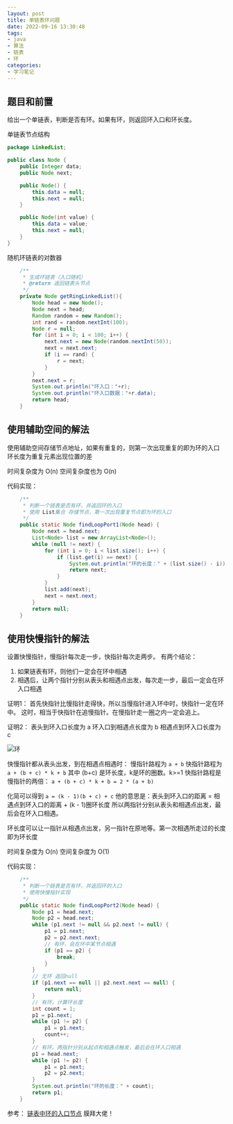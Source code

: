 ```yaml
---
layout: post
title: 单链表环问题
date: 2022-09-16 13:30:48
tags:
- java
- 算法
- 链表
- 环
categories:
- 学习笔记
---
```


## 题目和前置

给出一个单链表，判断是否有环。如果有环，则返回环入口和环长度。

单链表节点结构
~~~java
package LinkedList;

public class Node {
    public Integer data;
    public Node next;

    public Node() {
        this.data = null;
        this.next = null;
    }

    public Node(int value) {
        this.data = value;
        this.next = null;
    }
}
~~~

随机环链表的对数器
~~~java
    /**
     * 生成环链表（入口随机）
     * @return 返回链表头节点
     */
    private Node getRingLinkedList(){
        Node head = new Node();
        Node next = head;
        Random random = new Random();
        int rand = random.nextInt(100);
        Node r = null;
        for (int i = 0; i < 100; i++) {
            next.next = new Node(random.nextInt(50));
            next = next.next;
            if (i == rand) {
                r = next;
            }
        }
        next.next = r;
        System.out.println("环入口："+r);
        System.out.println("环入口数据："+r.data);
        return head;
    }
~~~

## 使用辅助空间的解法

使用辅助空间存储节点地址，如果有重复的，则第一次出现重复的即为环的入口
环长度为重复元素出现位置的差

时间复杂度为 O(n)
空间复杂度也为 O(n)

代码实现：
~~~java
    /**
     * 判断一个链表是否有环，并返回环的入口
     * 使用 List集合 存储节点，第一次出现重复节点即为环的入口
     */
    public static Node findLoopPort1(Node head) {
        Node next = head.next;
        List<Node> list = new ArrayList<Node>();
        while (null != next) {
            for (int i = 0; i < list.size(); i++) {
                if (list.get(i) == next) {
                    System.out.println("环的长度：" + (list.size() - i));
                    return next;
                }
            }
            list.add(next);
            next = next.next;
        }
        return null;
    }
~~~

## 使用快慢指针的解法

设置快慢指针，慢指针每次走一步，快指针每次走两步。
有两个结论：
1. 如果链表有环，则他们一定会在环中相遇
2. 相遇后，让两个指针分别从表头和相遇点出发，每次走一步，最后一定会在环入口相遇

证明1：
首先快指针比慢指针走得快，所以当慢指针进入环中时，快指针一定在环中。
这时，相当于快指针在追慢指针。在慢指针走一圈之内一定会追上。

证明2：
表头到环入口长度为 a
环入口到相遇点长度为 b
相遇点到环入口长度为 c

![环](https://cooooing.github.io/images/学习笔记/单链表环问题/环.png)

快慢指针都从表头出发，到在相遇点相遇时：
慢指针路程为 `a + b`
快指针路程为 `a + (b + c) * k + b` 其中 (b+c) 是环长度，k是环的圈数。k>=1
快指针路程是慢指针的两倍： `a + (b + c) * k + b = 2 * (a + b)`

化简可以得到 `a = (k - 1)(b + c) + c`
他的意思是：表头到环入口的距离 = 相遇点到环入口的距离 + (k - 1)圈环长度
所以两指针分别从表头和相遇点出发，最后会在环入口相遇。

环长度可以让一指针从相遇点出发，另一指针在原地等。第一次相遇所走过的长度即为环长度

时间复杂度为 O(n)
空间复杂度为 O(1)

代码实现：
~~~java
    /**
     * 判断一个链表是否有环，并返回环的入口
     * 使用快慢指针实现
     */
    public static Node findLoopPort2(Node head) {
        Node p1 = head.next;
        Node p2 = head.next;
        while (p1.next != null && p2.next != null) {
            p1 = p1.next;
            p2 = p2.next.next;
            // 有环，会在环中某节点相遇
            if (p1 == p2) {
                break;
            }
        }
        // 无环 返回null
        if (p1.next == null || p2.next.next == null) {
            return null;
        }
        // 有环，计算环长度
        int count = 1;
        p1 = p1.next;
        while (p1 != p2) {
            p1 = p1.next;
            count++;
        }
        // 有环，两指针分别从起点和相遇点触发，最后会在环入口相遇
        p1 = head.next;
        while (p1 != p2) {
            p1 = p1.next;
            p2 = p2.next;
        }
        System.out.println("环的长度：" + count);
        return p1;
    }
~~~

参考：
[链表中环的入口节点](https://zhuanlan.zhihu.com/p/103626709) 膜拜大佬！